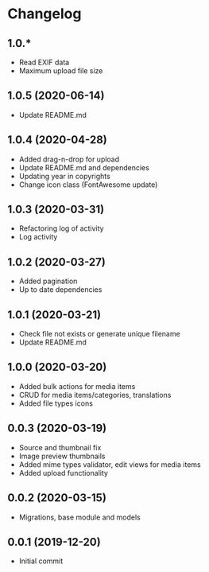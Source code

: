Changelog
=========

## 1.0.*
 * Read EXIF data
 * Maximum upload file size
 
## 1.0.5 (2020-06-14)
 * Update README.md
 
## 1.0.4 (2020-04-28)
 * Added drag-n-drop for upload
 * Update README.md and dependencies
 * Updating year in copyrights
 * Change icon class (FontAwesome update)
 
## 1.0.3 (2020-03-31)
 * Refactoring log of activity
 * Log activity

## 1.0.2 (2020-03-27)
 * Added pagination
 * Up to date dependencies
 
## 1.0.1 (2020-03-21)
 * Check file not exists or generate unique filename
 * Update README.md

## 1.0.0 (2020-03-20)
 * Added bulk actions for media items
 * CRUD for media items/categories, translations
 * Added file types icons
 
## 0.0.3 (2020-03-19)
 * Source and thumbnail fix
 * Image preview thumbnails
 * Added mime types validator, edit views for media items
 * Added upload functionality
 
## 0.0.2 (2020-03-15)
 * Migrations, base module and models
 
## 0.0.1 (2019-12-20)
 * Initial commit